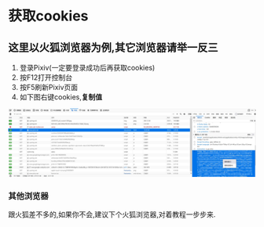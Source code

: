 # 获取cookies

## 这里以火狐浏览器为例,其它浏览器请举一反三

1. 登录Pixiv(一定要登录成功后再获取cookies)
2. 按F12打开控制台
3. 按F5刷新Pixiv页面
4. 如下图右键cookies,**复制值**

![获取cookies](img/cookies.jpg)

### 其他浏览器
  跟火狐差不多的,如果你不会,建议下个火狐浏览器,对着教程一步步来.